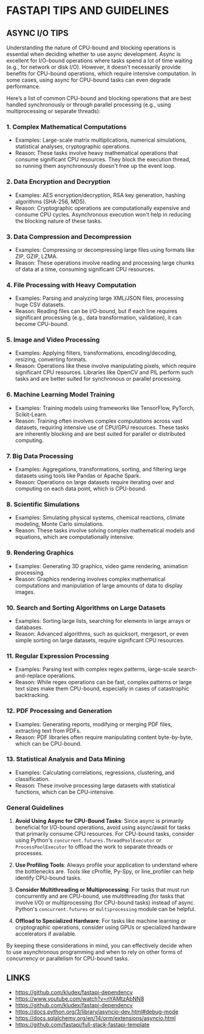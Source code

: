 # FASTAPI TIPS AND GUIDELINES

## ASYNC I/O TIPS

Understanding the nature of CPU-bound and blocking operations is essential when deciding whether to use async development. Async is excellent for I/O-bound operations where tasks spend a lot of time waiting (e.g., for network or disk I/O). However, it doesn't necessarily provide benefits for CPU-bound operations, which require intensive computation. In some cases, using async for CPU-bound tasks can even degrade performance.

Here’s a list of common CPU-bound and blocking operations that are best handled synchronously or through parallel processing (e.g., using multiprocessing or separate threads):

### 1. **Complex Mathematical Computations**
   - Examples: Large-scale matrix multiplications, numerical simulations, statistical analyses, cryptographic operations.
   - Reason: These tasks involve heavy mathematical operations that consume significant CPU resources. They block the execution thread, so running them asynchronously doesn't free up the event loop.

### 2. **Data Encryption and Decryption**
   - Examples: AES encryption/decryption, RSA key generation, hashing algorithms (SHA-256, MD5).
   - Reason: Cryptographic operations are computationally expensive and consume CPU cycles. Asynchronous execution won't help in reducing the blocking nature of these tasks.

### 3. **Data Compression and Decompression**
   - Examples: Compressing or decompressing large files using formats like ZIP, GZIP, LZMA.
   - Reason: These operations involve reading and processing large chunks of data at a time, consuming significant CPU resources.

### 4. **File Processing with Heavy Computation**
   - Examples: Parsing and analyzing large XML/JSON files, processing huge CSV datasets.
   - Reason: Reading files can be I/O-bound, but if each line requires significant processing (e.g., data transformation, validation), it can become CPU-bound.

### 5. **Image and Video Processing**
   - Examples: Applying filters, transformations, encoding/decoding, resizing, converting formats.
   - Reason: Operations like these involve manipulating pixels, which require significant CPU resources. Libraries like OpenCV and PIL perform such tasks and are better suited for synchronous or parallel processing.

### 6. **Machine Learning Model Training**
   - Examples: Training models using frameworks like TensorFlow, PyTorch, Scikit-Learn.
   - Reason: Training often involves complex computations across vast datasets, requiring intensive use of CPU/GPU resources. These tasks are inherently blocking and are best suited for parallel or distributed computing.

### 7. **Big Data Processing**
   - Examples: Aggregations, transformations, sorting, and filtering large datasets using tools like Pandas or Apache Spark.
   - Reason: Operations on large datasets require iterating over and computing on each data point, which is CPU-bound.

### 8. **Scientific Simulations**
   - Examples: Simulating physical systems, chemical reactions, climate modeling, Monte Carlo simulations.
   - Reason: These tasks involve solving complex mathematical models and equations, which are computationally intensive.

### 9. **Rendering Graphics**
   - Examples: Generating 3D graphics, video game rendering, animation processing.
   - Reason: Graphics rendering involves complex mathematical computations and manipulation of large amounts of data to display images.

### 10. **Search and Sorting Algorithms on Large Datasets**
   - Examples: Sorting large lists, searching for elements in large arrays or databases.
   - Reason: Advanced algorithms, such as quicksort, mergesort, or even simple sorting on large datasets, require significant CPU resources.

### 11. **Regular Expression Processing**
   - Examples: Parsing text with complex regex patterns, large-scale search-and-replace operations.
   - Reason: While regex operations can be fast, complex patterns or large text sizes make them CPU-bound, especially in cases of catastrophic backtracking.

### 12. **PDF Processing and Generation**
   - Examples: Generating reports, modifying or merging PDF files, extracting text from PDFs.
   - Reason: PDF libraries often require manipulating content byte-by-byte, which can be CPU-bound.

### 13. **Statistical Analysis and Data Mining**
   - Examples: Calculating correlations, regressions, clustering, and classification.
   - Reason: These involve processing large datasets with statistical functions, which can be CPU-intensive.

### General Guidelines

1. **Avoid Using Async for CPU-Bound Tasks**: Since async is primarily beneficial for I/O-bound operations, avoid using async/await for tasks that primarily consume CPU resources. For CPU-bound tasks, consider using Python's `concurrent.futures.ThreadPoolExecutor` or `ProcessPoolExecutor` to offload the work to separate threads or processes.

2. **Use Profiling Tools**: Always profile your application to understand where the bottlenecks are. Tools like cProfile, Py-Spy, or line_profiler can help identify CPU-bound tasks.

3. **Consider Multithreading or Multiprocessing**: For tasks that must run concurrently and are CPU-bound, use multithreading (for tasks that involve I/O) or multiprocessing (for CPU-bound tasks) instead of async. Python's `concurrent.futures` or `multiprocessing` module can be helpful.

4. **Offload to Specialized Hardware**: For tasks like machine learning or cryptographic operations, consider using GPUs or specialized hardware accelerators if available.

By keeping these considerations in mind, you can effectively decide when to use asynchronous programming and when to rely on other forms of concurrency or parallelism for CPU-bound tasks.

## LINKS
- https://github.com/kludex/fastapi-dependency
- https://www.youtube.com/watch?v=nYAMtzAbNN8
- https://github.com/kludex/fastapi-dependency
- https://docs.python.org/3/library/asyncio-dev.html#debug-mode
- https://docs.sqlalchemy.org/en/14/orm/extensions/asyncio.html
- https://github.com/fastapi/full-stack-fastapi-template